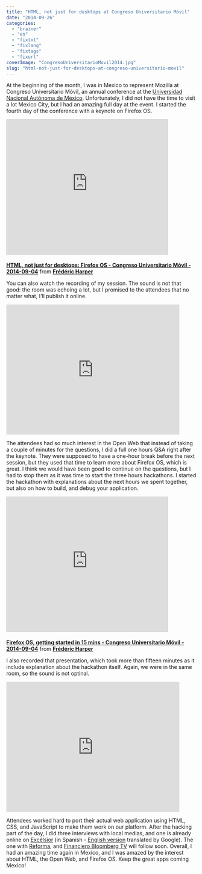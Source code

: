 ```yaml
---
title: "HTML, not just for desktops at Congreso Universitario Móvil"
date: "2014-09-26"
categories: 
  - "brainer"
  - "en"
  - "fixtxt"
  - "fixlang"
  - "fixtags"
  - "fixurl"
coverImage: "CongresoUniversitarioMovil2014.jpg"
slug: "html-not-just-for-desktops-at-congreso-universitario-movil"
---
```


At the beginning of the month, I was in Mexico to represent Mozilla at Congreso Universitario Móvil, an annual conference at the [Universidad Nacional Autónoma de México](https://www.unam.mx). Unfortunately, I did not have the time to visit a lot Mexico City, but I had an amazing full day at the event. I started the fourth day of the conference with a keynote on Firefox OS.

<iframe style="border: 1px solid #CCC; border-width: 1px; margin-bottom: 5px; max-width: 100%;" src="https://www.slideshare.net/slideshow/embed_code/key/KJMV8mKRmX8ue" width="427" height="356" frameborder="0" marginwidth="0" marginheight="0" scrolling="no" allowfullscreen="allowfullscreen"></iframe>

**[HTML, not just for desktops: Firefox OS - Congreso Universitario Móvil - 2014-09-04](https://www.slideshare.net/fredericharper/html-not-just-for-desktops-firefox-os-congreso-universitario-movil-20140904 "HTML, not just for desktops: Firefox OS - Congreso Universitario Móvil - 2014-09-04")** from **[Frédéric Harper](https://www.slideshare.net/fredericharper)**

You can also watch the recording of my session. The sound is not that good: the room was echoing a lot, but I promised to the attendees that no matter what, I'll publish it online.

<iframe src="https://www.youtube.com/embed/ouLRS2CbFWw?feature=oembed" width="459" height="344" frameborder="0" allowfullscreen="allowfullscreen"></iframe>

The attendees had so much interest in the Open Web that instead of taking a couple of minutes for the questions, I did a full one hours Q&A right after the keynote. They were supposed to have a one-hour break before the next session, but they used that time to learn more about Firefox OS, which is great. I think we would have been good to continue on the questions, but I had to stop them as it was time to start the three hours hackathons. I started the hackathon with explanations about the next hours we spent together, but also on how to build, and debug your application.

<iframe style="border: 1px solid #CCC; border-width: 1px; margin-bottom: 5px; max-width: 100%;" src="https://www.slideshare.net/slideshow/embed_code/key/gYb2JOdfUfU0Is" width="427" height="356" frameborder="0" marginwidth="0" marginheight="0" scrolling="no" allowfullscreen="allowfullscreen"></iframe>

**[Firefox OS, getting started in 15 mins - Congreso Universitario Móvil - 2014-09-04](https://www.slideshare.net/fredericharper/firefox-os-getting-started-in-15-mins-congreso-universitario-movil-20140904 "Firefox OS, getting started in 15 mins - Congreso Universitario Móvil - 2014-09-04")** from **[Frédéric Harper](https://www.slideshare.net/fredericharper)**

I also recorded that presentation, which took more than fifteen minutes as it include explanation about the hackathon itself. Again, we were in the same room, so the sound is not optinal.

<iframe src="https://www.youtube.com/embed/eANnd_1hykA?feature=oembed" width="459" height="344" frameborder="0" allowfullscreen="allowfullscreen"></iframe>

Attendees worked hard to port their actual web application using HTML, CSS, and JavaScript to make them work on our platform. After the hacking part of the day, I did three interviews with local medias, and one is already online on [Excélsior](https://www.excelsior.com.mx/hacker/2014/09/05/980129 "Interview with Excélsior") (in Spanish - [English version](https://translate.google.com/translate?js=n&prev=_t&ie=UTF-8&tl=en&u=http%3A%2F%2Fwww.excelsior.com.mx%2Fhacker%2F2014%2F09%2F05%2F980129 "English version of my interview with Excélsior") translated by Google). The one with [Reforma](https://www.reforma.com/ "Reforma website"), and [Financiero Bloomberg TV](https://www.elfinanciero.com.mx/tv "Financiero Bloomberg TV website") will follow soon. Overall, I had an amazing time again in Mexico, and I was amazed by the interest about HTML, the Open Web, and Firefox OS. Keep the great apps coming Mexico!
